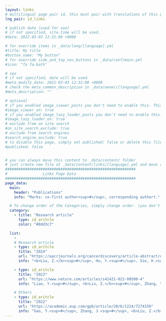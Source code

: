 ```yaml
---
layout: links
# multilingual page pair id, this must pair with translations of this page. (This name must be unique)
lng_pair: id_links

# publish date (used for seo)
# if not specified, site.time will be used.
#date: 2022-03-03 12:32:00 +0000

# for override items in _data/lang/[language].yml
#title: My title
#button_name: "My button"
# for override side_and_top_nav_buttons in _data/conf/main.yml
#icon: "fa fa-bath"

# seo
# if not specified, date will be used.
#meta_modify_date: 2022-03-03 12:32:00 +0000
# check the meta_common_description in _data/owner/[language].yml
#meta_description: ""

# optional
# if you enabled image_viewer_posts you don't need to enable this. This is only if image_viewer_posts = false
#image_viewer_on: true
# if you enabled image_lazy_loader_posts you don't need to enable this. This is only if image_lazy_loader_posts = false
#image_lazy_loader_on: true
# exclude from on site search
#on_site_search_exclude: true
# exclude from search engines
#search_engine_exclude: true
# to disable this page, simply set published: false or delete this file
#published: false


# you can always move this content to _data/content/ folder
# just create new file at _data/content/links/[language].yml and move content below.
###########################################################
#                Links Page Data
###########################################################
page_data:
  main:
    header: "Publications"
    info: "Marks: co-first author<sup>#</sup>, corresponding author†."

  # To change order of the Categories, simply change order. (you don't need to change list order.)
  category:
    - title: "Research article"
      type: id_aritcle
      color: "#8dd3c7"

  list:
    -
    # Research article
    - type: id_aritcle
      title: "2024"
      url: "https://aacrjournals.org/cancerdiscovery/article-abstract/doi/10.1158/2159-8290.CD-23-1445/735072/Single-cell-chromatin-accessibility-analysis"
      info: "<b>Liu, Z.</b><sup>#</sup>, Hu, Y.<sup>#</sup>, Xie, H.<sup>#</sup>, Chen, K.<sup>#</sup>, Wen, L., Fu, W., Zhou, X.<sup>†</sup>, Tang, F.<sup>†</sup>, 2024. Single-Cell Chromatin Accessibility Analysis Reveals the Epigenetic Basis and Signature Transcription Factors for the Molecular Subtypes of Colorectal Cancers. <i>Cancer Discovery</i> OF1–OF24. <a href="https://doi.org/10.1158/2159-8290.CD-23-1445"><button>HTML</button></a>"

    - type: id_aritcle
      title: "2023"
      url: "https://www.nature.com/articles/s41421-022-00500-4"
      info: "Liao, Y.<sup>#</sup>, <b>Liu, Z.</b><sup>#</sup>, Zhang, Y.<sup>#</sup>, Lu, P., Wen, L., Tang, F.<sup>†</sup>, 2023. High-throughput and high-sensitivity full-length single-cell RNA-seq analysis on third-generation sequencing platform. <i>Cell Discovery</i> 9, 5. <a href="https://doi.org/10.1038/s41421-022-00500-4"><button>HTML</button></a> <a href="/assets/publication/s41421-022-00500-4.pdf"><button>PDF</button></a>"

    # Others
    - type: id_aritcle
      title: "2022"
      url: "https://academic.oup.com/gpb/article/20/6/1224/7274159"
      info: "Gao, Y.<sup>#</sup>, Zhang, J.<sup>#</sup>, <b>Liu, Z.</b><sup>#</sup>, Qi, S.<sup>#</sup>, Guo, X., Wang, H., Cheng, Y., Tian, S., Ma, M., Peng, H., Wen, L., Tang, F.<sup>†</sup>, Yao, Y.<sup>†</sup>, 2022. Single-cell Sequencing Reveals Clearance of Blastula Chromosomal Mosaicism in In Vitro Fertilization Babies. <i>Genomics, Proteomics Bioinformatics</i> 20, 1224–1231. <a href="https://doi.org/10.1016/j.gpb.2022.07.004"><button>HTML</button></a> <a href="/assets/publication/1-s2.0-S1672022922000882-main.pdf"><button>PDF</button></a>"
---
```


